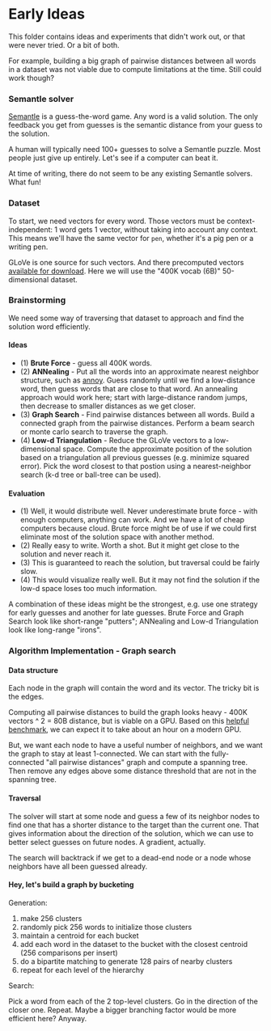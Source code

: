 # Early Ideas

This folder contains ideas and experiments that didn't work out, or that were never tried. Or a bit of both. 

For example, building a big graph of pairwise distances between all words in a dataset was not viable due to compute limitations at the time. Still could work though?

### Semantle solver

[Semantle](https://semantle.novalis.org/) is a guess-the-word game. Any word is a valid solution. The only feedback
you get from guesses is the semantic distance from your guess to the solution.

A human will typically need 100+ guesses to solve a Semantle puzzle. Most people just give up entirely. Let's see
if a computer can beat it.

At time of writing, there do not seem to be any existing Semantle solvers. What fun!

### Dataset

To start, we need vectors for every word. Those vectors must be context-independent: 1 word gets 1 vector, without
taking into account any context. This means we'll have the same vector for `pen`, whether it's a pig pen or a writing 
pen.

GLoVe is one source for such vectors. And there precomputed vectors
[available for download](https://nlp.stanford.edu/projects/glove/). Here we will use the "400K vocab (6B)" 
50-dimensional dataset.

### Brainstorming

We need some way of traversing that dataset to approach and find the solution word efficiently.

#### Ideas

- (1) **Brute Force** - guess all 400K words.
- (2) **ANNealing** - Put all the words into an approximate nearest neighbor structure, such as [annoy](https://github.com/spotify/annoy).
Guess randomly until we find a low-distance word, then guess words that are close to that word. An annealing
approach would work here; start with large-distance random jumps, then decrease to smaller distances
as we get closer.
- (3) **Graph Search** - Find pairwise distances between all words. Build a connected graph from the pairwise distances. 
Perform a beam search or monte carlo search to traverse the graph.
- (4) **Low-d Triangulation** - Reduce the GLoVe vectors to a low-dimensional space. Compute the approximate position of the solution based on a 
triangulation all previous guesses (e.g. minimize squared error). Pick the word closest to that postion using
a nearest-neighbor search (k-d tree or ball-tree can be used). 

#### Evaluation

- (1) Well, it would distribute well. Never underestimate brute force - with enough computers, anything can work. And
we have a lot of cheap computers because cloud. Brute force might be of use if we could first eliminate most of the
solution space with another method.
- (2) Really easy to write. Worth a shot. But it might get close to the solution and never reach it.
- (3) This is guaranteed to reach the solution, but traversal could be fairly slow. 
- (4) This would visualize really well. But it may not find the solution if the low-d space loses too much information.

A combination of these ideas might be the strongest, e.g. use one strategy for early guesses and another for late
guesses. Brute Force and Graph Search look like short-range "putters"; ANNealing and Low-d Triangulation look like
long-range "irons".

### Algorithm Implementation - Graph search

#### Data structure

Each node in the graph will contain the word and its vector. The tricky bit is the edges. 

Computing all pairwise distances to build the graph looks heavy - 400K vectors ^ 2 = 80B distance, but is viable on a 
GPU. Based on this [helpful benchmark](https://github.com/ekvall93/distanceMatrixGPU), we can expect it to take about an hour 
on a modern GPU.

But, we want each node to have a useful number of neighbors, and we want the graph to stay at least 1-connected. 
We can start with the fully-connected "all pairwise distances" graph and compute a spanning tree. Then remove
any edges above some distance threshold that are not in the spanning tree.


#### Traversal

The solver will start at some node and guess a few of its neighbor nodes to find one that has a shorter distance to
the target than the current one. That gives information about the direction of the solution, which we can use to 
better select guesses on future nodes. A gradient, actually. 

The search will backtrack if we get to a dead-end node or a node whose neighbors have all been guessed already.


#### Hey, let's build a graph by bucketing

Generation:

1. make 256 clusters
1. randomly pick 256 words to initialize those clusters
1. maintain a centroid for each bucket
1. add each word in the dataset to the bucket with the closest centroid (256 comparisons per insert)
1. do a bipartite matching to generate 128 pairs of nearby clusters
1. repeat for each level of the hierarchy

Search:

Pick a word from each of the 2 top-level clusters. Go in the direction of the closer one. Repeat. Maybe a bigger branching factor would be more efficient here? Anyway.

